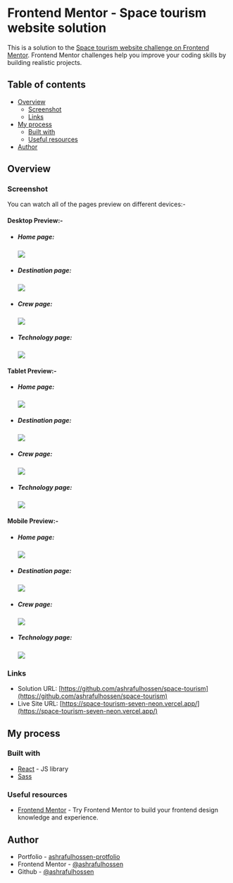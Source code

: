# Frontend Mentor - Space tourism website solution

This is a solution to the [Space tourism website challenge on Frontend Mentor](https://www.frontendmentor.io/challenges/space-tourism-multipage-website-gRWj1URZ3). Frontend Mentor challenges help you improve your coding skills by building realistic projects.

## Table of contents

-   [Overview](#overview)
    -   [Screenshot](#screenshot)
    -   [Links](#links)
-   [My process](#my-process)
    -   [Built with](#built-with)
    -   [Useful resources](#useful-resources)
-   [Author](#author)

## Overview

### Screenshot

You can watch all of the pages preview on different devices:-

#### Desktop Preview:-

-   ##### Home page:

    ![](./public/space-tourism-desktop-preview-1.png)

-   ##### Destination page:

    ![](./public/space-tourism-desktop-preview-2.png)

-   ##### Crew page:

    ![](./public/space-tourism-desktop-preview-3.png)

-   ##### Technology page:
    ![](./public/space-tourism-desktop-preview-4.png)

#### Tablet Preview:-

-   ##### Home page:

    ![](./public/space-tourism-tablet-preview-1.png)

-   ##### Destination page:

    ![](./public/space-tourism-tablet-preview-2.png)

-   ##### Crew page:

    ![](./public/space-tourism-tablet-preview-3.png)

-   ##### Technology page:
    ![](./public/space-tourism-tablet-preview-4.png)

#### Mobile Preview:-

-   ##### Home page:

    ![](./public/space-tourism-mobile-preview-1.png)

-   ##### Destination page:

    ![](./public/space-tourism-mobile-preview-2.png)

-   ##### Crew page:

    ![](./public/space-tourism-mobile-preview-3.png)

-   ##### Technology page:
    ![](./public/space-tourism-mobile-preview-4.png)

### Links

-   Solution URL: [https://github.com/ashrafulhossen/space-tourism](https://github.com/ashrafulhossen/space-tourism)
-   Live Site URL: [https://space-tourism-seven-neon.vercel.app/](https://space-tourism-seven-neon.vercel.app/)

## My process

### Built with

-   [React](https://reactjs.org/) - JS library
-   [Sass](https://sass-lang.com/)

### Useful resources

-   [Frontend Mentor](https://www.frontendmentor.io) - Try Frontend Mentor to build your frontend design knowledge and experience.

## Author

-   Portfolio - [ashrafulhossen-protfolio](https://ashrafulhossen-portfolio.netlify.app/)
-   Frontend Mentor - [@ashrafulhossen](https://www.frontendmentor.io/profile/ashrafulhossen)
-   Github - [@ashrafulhossen](https://github.com/ashrafulhossen)
